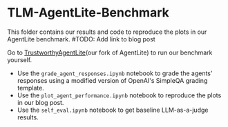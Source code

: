 # TLM-AgentLite-Benchmark

This folder contains our results and code to reproduce the plots in our AgentLite benchmark. #TODO: Add link to blog post

Go to [TrustworthyAgentLite](https://github.com/cleanlab/TrustworthyAgentLite)(our fork of AgentLite) to run our benchmark yourself.

- Use the `grade_agent_responses.ipynb` notebook to grade the agents' responses using a modified version of OpenAI's SimpleQA grading template.
- Use the `plot_agent_performance.ipynb` notebook to reproduce the plots in our blog post.
- Use the `self_eval.ipynb` notebook to get baseline LLM-as-a-judge results.